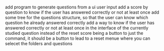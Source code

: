 add program to generate questions from a ui user input
add a score by question to know if the user has answered correctly or not at least once
add some tree for the questions structure, so that the user can know which question he already answered correctly
add a way to know if the user has answered correctly or not at least once in the interface of the currently studied question
instead of the reset score being a button to just the command, it should be a button to lead to a reset menue where you can selecet the folders and questions
